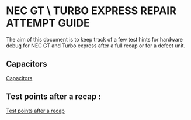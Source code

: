 # NEC GT \ TURBO EXPRESS REPAIR ATTEMPT GUIDE

The aim of this document is to keep track of a few test hints for hardware debug for NEC GT and Turbo express after a full recap or for a defect unit.


## Capacitors

[Capacitors](capacitors.md)


## Test points after a recap :

[Test points after a recap](test_points.md)



